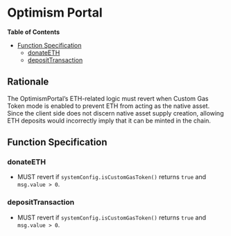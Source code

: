 # Optimism Portal

<!-- START doctoc generated TOC please keep comment here to allow auto update -->
<!-- DON'T EDIT THIS SECTION, INSTEAD RE-RUN doctoc TO UPDATE -->
**Table of Contents**

- [Function Specification](#function-specification)
  - [donateETH](#donateeth)
  - [depositTransaction](#deposittransaction)

<!-- END doctoc generated TOC please keep comment here to allow auto update -->

## Rationale

The OptimismPortal’s ETH-related logic must revert when Custom Gas Token mode is enabled to prevent ETH from acting as the native asset. Since the client side does not discern native asset supply creation, allowing ETH deposits would incorrectly imply that it can be minted in the chain.

## Function Specification

### donateETH

- MUST revert if `systemConfig.isCustomGasToken()` returns `true` and `msg.value > 0`.

### depositTransaction

- MUST revert if `systemConfig.isCustomGasToken()` returns `true` and `msg.value > 0`.
